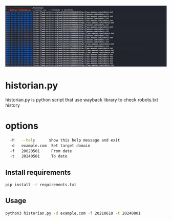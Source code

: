 ![historian](output.png)
# historian.py
historian.py is python script that use wayback library to check robots.txt history   
# options
```bash
  -h   --help      show this help message and exit
  -d   example.com  Set target domain
  -f   20020501     From date
  -t   20240501     To date
```
## Install requirements 
 ```bash
 pip install -r requirements.txt
 ```
## Usage
 ```bash
 python3 historian.py -d example.com -f 20210610 -t 20240801
 ```
